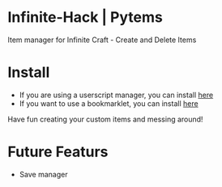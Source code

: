 # Infinite-Hack | Pytems
Item manager for Infinite Craft - Create and Delete Items

# Install
- If you are using a userscript manager, you can install [here](https://greasyfork.org/en/scripts/487439-pytems)
- If you want to use a bookmarklet, you can install [here](https://py9.dev/Pytems/)

Have fun creating your custom items and messing around!

# Future Featurs
- Save manager

